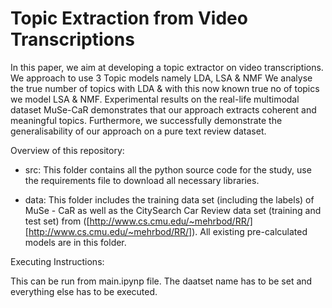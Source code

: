 # Topic Extraction from Video Transcriptions

In this paper,  we aim at developing a topic extractor on video transcriptions. 
We approach to use 3 Topic models namely LDA, LSA & NMF 
We analyse the true number of topics with LDA & with this now known true no of topics we model LSA & NMF.
Experimental results on the real-life multimodal dataset MuSe-CaR demonstrates that our approach extracts coherent and 
meaningful topics.
Furthermore, we successfully demonstrate the generalisability of our approach on a pure text review dataset.


Overview of this repository:

- src:
      This folder contains all the python source code for the study,
      use the requirements file to download all necessary libraries.

- data:
    This folder includes the training data set (including the labels) of MuSe - CaR 
    as well as the CitySearch Car Review data set (training and test set) from 
    ([http://www.cs.cmu.edu/~mehrbod/RR/][http://www.cs.cmu.edu/~mehrbod/RR/]). 
    All existing pre-calculated models are in this folder.
  

Executing Instructions:

This can be run from main.ipynp file. The daatset name has to be set and everything else has to be executed.
